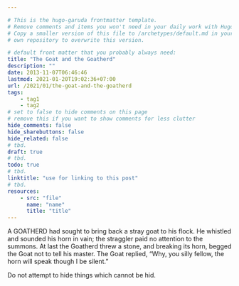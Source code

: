 ```yaml
---

# This is the hugo-garuda frontmatter template.
# Remove comments and items you won't need in your daily work with Hugo.
# Copy a smaller version of this file to /archetypes/default.md in your
# own repository to overwrite this version.

# default front matter that you probably always need:
title: "The Goat and the Goatherd"
description: ""
date: 2013-11-07T06:46:46
lastmod: 2021-01-20T19:02:36+07:00
url: /2021/01/the-goat-and-the-goatherd
tags:
    - tag1
    - tag2
# set to false to hide comments on this page
# remove this if you want to show comments for less clutter
hide_comments: false
hide_sharebuttons: false
hide_related: false
# tbd.
draft: true
# tbd.
todo: true
# tbd.
linktitle: "use for linking to this post"
# tbd.
resources:
    - src: "file"
      name: "name"
      title: "title"
---
```

A GOATHERD had sought to bring back a stray goat to his flock. He whistled and sounded his horn in vain; the straggler paid no attention to the summons. At last the Goatherd threw a stone, and breaking its horn, begged the Goat not to tell his master. The Goat replied, “Why, you silly fellow, the horn will speak though I be silent.”

Do not attempt to hide things which cannot be hid.


